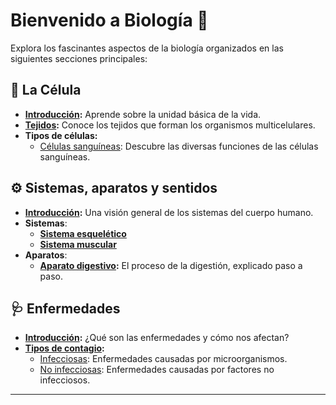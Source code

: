 # Bienvenido a Biología 🌿

Explora los fascinantes aspectos de la biología organizados en las siguientes secciones principales:

## 🧬 La Célula
- **[Introducción](cell/cell.md):** Aprende sobre la unidad básica de la vida.
- **[Tejidos](cell/tissue.md):** Conoce los tejidos que forman los organismos multicelulares.
- **Tipos de células:**
    - [Células sanguíneas](cell/blood-cell.md): Descubre las diversas funciones de las células sanguíneas.

## ⚙️ Sistemas, aparatos y sentidos
- **[Introducción](system/system.md):** Una visión general de los sistemas del cuerpo humano.
- **Sistemas**:
    - [**Sistema esquelético**](system/skeleton.md)
    - [**Sistema muscular**](system/muscular.md)
- **Aparatos**:
    - **[Aparato digestivo](system/digestive.md):** El proceso de la digestión, explicado paso a paso.

## 🩺 Enfermedades
- **[Introducción](disease/disease.md):** ¿Qué son las enfermedades y cómo nos afectan?
- **[Tipos de contagio](disease/infection.md):**
    - [Infecciosas](disease/infection.md): Enfermedades causadas por microorganismos.
    - [No infecciosas](disease/non-infection.md): Enfermedades causadas por factores no infecciosos.

---